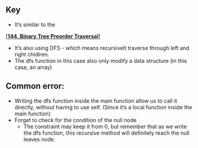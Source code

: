 ## Key

- It’s similar to the

[[**144. Binary Tree Preorder Traversal**](https://leetcode.com/problems/binary-tree-preorder-traversal/)]
- It’s also using DFS - which means recursivelt traverse through left and right chidlren.
- The dfs function in this case also only modify a data structure (in this case, an array)

## Common error:

- Writing the dfs function inside the main function allow us to call it directly, without having to use self. (Since it’s a local function inside the main function)
- Forget to check for the condition of the null node
    - The constraint may keep it from 0, but remember that as we write the dfs function, this recursive method will definitely reach the null leaves node.